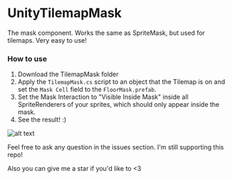 # UnityTilemapMask
The mask component. Works the same as SpriteMask, but used for tilemaps. Very easy to use!

### How to use

1. Download the TilemapMask folder
2. Apply the `TilemapMask.cs` script to an object that the Tilemap is on and set the `Mask Cell` field to the `FloorMask.prefab`.
3. Set the Mask Interaction to "Visible Inside Mask" inside all SpriteRenderers of your sprites, which should only appear inside the mask.
4. See the result! :)


![alt text](https://github.com/JustAnCore/UnityTilemapMask/blob/main/scr.png?raw=true)

Feel free to ask any question in the issues section. I'm still supporting this repo!

Also you can give me a star if you'd like to <3
